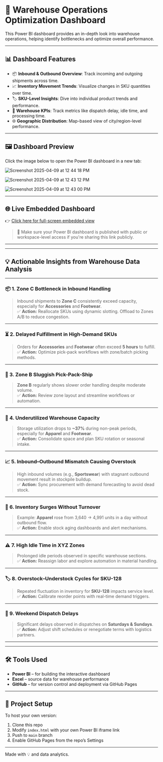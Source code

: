# 🚛 Warehouse Operations Optimization Dashboard

This Power BI dashboard provides an in-depth look into warehouse operations, helping identify bottlenecks and optimize overall performance.

---

## 📊 Dashboard Features

- 📦 **Inbound & Outbound Overview**: Track incoming and outgoing shipments across time.
- 📈 **Inventory Movement Trends**: Visualize changes in SKU quantities over time.
- 🏷️ **SKU-Level Insights**: Dive into individual product trends and performance.
- 📍 **Warehouse KPIs**: Track metrics like dispatch delay, idle time, and processing time.
- 🌐 **Geographic Distribution**: Map-based view of city/region-level performance.

---

## 🖼️ Dashboard Preview

Click the image below to open the Power BI dashboard in a new tab:

![Screenshot 2025-04-09 at 12 44 18 PM](https://github.com/user-attachments/assets/498c9ebf-1dd6-43dc-b03f-1834764efdd0)

![Screenshot 2025-04-09 at 12 43 12 PM](https://github.com/user-attachments/assets/3bfed339-0bd8-4e23-b0ed-62521ce908f8)

![Screenshot 2025-04-09 at 12 43 00 PM](https://github.com/user-attachments/assets/f2b297bf-3504-40c8-b3f6-81c3aa713ab8)


---

## 🌐 Live Embedded Dashboard

👉 [Click here for full-screen embedded view](https://yourusername.github.io/warehouse-dashboard-powerbi)

> 🔐 Make sure your Power BI dashboard is published with public or workspace-level access if you're sharing this link publicly.

---

---

## 💡 Actionable Insights from Warehouse Data Analysis

---

### 📦 1. Zone C Bottleneck in Inbound Handling  
> Inbound shipments to **Zone C** consistently exceed capacity, especially for **Accessories** and **Footwear**.  
✅ **Action:** Reallocate SKUs using dynamic slotting. Offload to Zones A/B to reduce congestion.

---

### ⏳ 2. Delayed Fulfillment in High-Demand SKUs  
> Orders for **Accessories** and **Footwear** often exceed **5 hours** to fulfill.  
✅ **Action:** Optimize pick-pack workflows with zone/batch picking methods.

---

### 🚧 3. Zone B Sluggish Pick-Pack-Ship  
> **Zone B** regularly shows slower order handling despite moderate volume.  
✅ **Action:** Review zone layout and streamline workflows or automation.

---

### 🚦 4. Underutilized Warehouse Capacity  
> Storage utilization drops to **~37%** during non-peak periods, especially for **Apparel** and **Footwear**.  
✅ **Action:** Consolidate space and plan SKU rotation or seasonal intake.

---

### 📈 5. Inbound–Outbound Mismatch Causing Overstock  
> High inbound volumes (e.g., **Sportswear**) with stagnant outbound movement result in stockpile buildup.  
✅ **Action:** Sync procurement with demand forecasting to avoid dead stock.

---

### 🧭 6. Inventory Surges Without Turnover  
> Example: **Apparel** rose from 3,640 → 4,991 units in a day without outbound flow.  
✅ **Action:** Enable stock aging dashboards and alert mechanisms.

---

### ⚠️ 7. High Idle Time in XYZ Zones  
> Prolonged idle periods observed in specific warehouse sections.  
✅ **Action:** Reassign labor and explore automation in material handling.

---

### 🏷️ 8. Overstock–Understock Cycles for SKU-128  
> Repeated fluctuation in inventory for **SKU-128** impacts service level.  
✅ **Action:** Calibrate reorder points with real-time demand triggers.

---

### 🚚 9. Weekend Dispatch Delays  
> Significant delays observed in dispatches on **Saturdays & Sundays**.  
✅ **Action:** Adjust shift schedules or renegotiate terms with logistics partners.

---


---

## 🛠️ Tools Used

- **Power BI** – for building the interactive dashboard
- **Excel** – source data for warehouse performance
- **GitHub** – for version control and deployment via GitHub Pages

---

## 📌 Project Setup

To host your own version:
1. Clone this repo
2. Modify `index.html` with your own Power BI iframe link
3. Push to `main` branch
4. Enable GitHub Pages from the repo’s Settings

---

Made with 💡 and data analytics.
